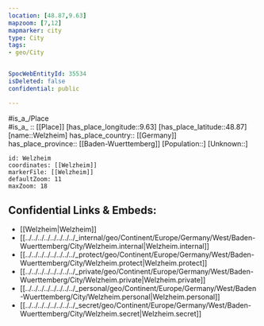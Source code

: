 ```yaml
---
location: [48.87,9.63] 
mapzoom: [7,12] 
mapmarker: city 
type: City
tags:
- geo/City


SpocWebEntityId: 35534
isDeleted: false
confidential: public

---
```

#is_a_/Place  
#is_a_ :: [[Place]] 
[has_place_longitude::9.63] 
[has_place_latitude::48.87] 
[name::Welzheim] 
has_place_country:: [[Germany]]  
has_place_province:: [[Baden-Wuerttemberg]] 
[Population::] 
[Unknown::] 


```leaflet
id: Welzheim
coordinates: [[Welzheim]] 
markerFile: [[Welzheim]] 
defaultZoom: 11 
maxZoom: 18
```


## Confidential Links & Embeds: 
- [[Welzheim|Welzheim]]  
- [[../../../../../../../../_internal/geo/Continent/Europe/Germany/West/Baden-Wuerttemberg/City/Welzheim.internal|Welzheim.internal]] 
- [[../../../../../../../../_protect/geo/Continent/Europe/Germany/West/Baden-Wuerttemberg/City/Welzheim.protect|Welzheim.protect]] 
- [[../../../../../../../../_private/geo/Continent/Europe/Germany/West/Baden-Wuerttemberg/City/Welzheim.private|Welzheim.private]] 
- [[../../../../../../../../_personal/geo/Continent/Europe/Germany/West/Baden-Wuerttemberg/City/Welzheim.personal|Welzheim.personal]] 
- [[../../../../../../../../_secret/geo/Continent/Europe/Germany/West/Baden-Wuerttemberg/City/Welzheim.secret|Welzheim.secret]] 
